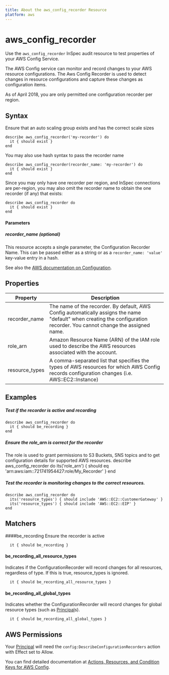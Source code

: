 ```yaml
---
title: About the aws_config_recorder Resource
platform: aws
---
```


# aws\_config\_recorder

Use the `aws_config_recorder` InSpec audit resource to test properties of your AWS Config Service.

The AWS Config service can monitor and record changes to your AWS resource configurations.  The Aws Config Recorder is used to detect changes in resource configurations and capture these changes as configuration items.

As of April 2018, you are only permitted one configuration recorder per region.

## Syntax

Ensure that an auto scaling group exists and has the correct scale sizes

    describe aws_config_recorder('my-recorder') do
      it { should exist }
    end

You may also use hash syntax to pass the recorder name

    describe aws_config_recorder(recorder_name: 'my-recorder') do
      it { should exist }
    end
    
Since you may only have one recorder per region, and InSpec connections are per-region, you may also omit the recorder name to obtain the one recorder (if any) that exists:
    
    describe aws_config_recorder do
      it { should exist }
    end
    
#### Parameters

##### recorder\_name _(optional)_

This resource accepts a single parameter, the Configuration Recorder Name. 
This can be passed either as a string or as a `recorder_name: 'value'` key-value entry in a hash.

See also the [AWS documentation on Configuration](https://docs.aws.amazon.com/config/latest/developerguide/aws-config-landing-page.html).


## Properties

|Property        | Description|
| ---            | --- |
|recorder\_name  | The name of the recorder. By default, AWS Config automatically assigns the name "default" when creating the configuration recorder. You cannot change the assigned name.  |
|role\_arn       | Amazon Resource Name (ARN) of the IAM role used to describe the AWS resources associated with the account.  |
|resource\_types | A comma-separated list that specifies the types of AWS resources for which AWS Config records configuration changes (i.e. AWS::EC2::Instance)  |

## Examples

##### Test if the recorder is active and recording
    describe aws_config_recorder do
      it { should be_recording }
    end

##### Ensure the role\_arn is correct for the recorder
The role is used to grant permissions to S3 Buckets, SNS topics and to get configuration details for supported AWS resources.
    describe aws_config_recorder do
      its('role_arn') { should eq 'arn:aws:iam::721741954427:role/My_Recorder' }
    end

##### Test the recorder is monitoring changes to the correct resources.
    describe aws_config_recorder do
      its('resource_types') { should include 'AWS::EC2::CustomerGateway' }
      its('resource_types') { should include 'AWS::EC2::EIP' }
    end

## Matchers

####be\_recording
Ensure the recorder is active

      it { should be_recording }

#### be\_recording\_all\_resource\_types
Indicates if the ConfigurationRecorder will record changes for all resources, regardless of type. If this is true, resource\_types is ignored.

      it { should be_recording_all_resource_types }

#### be\_recording\_all\_global\_types
Indicates whether the ConfigurationRecorder will record changes for global resource types (such as [Principal](https://docs.aws.amazon.com/IAM/latest/UserGuide/intro-structure.html#intro-structure-principal)s).

      it { should be_recording_all_global_types }

## AWS Permissions

Your [Principal](https://docs.aws.amazon.com/IAM/latest/UserGuide/intro-structure.html#intro-structure-principal) will need the `config:DescribeConfigurationRecorders` action with Effect set to Allow.

You can find detailed documentation at [Actions, Resources, and Condition Keys for AWS Config](https://docs.aws.amazon.com/IAM/latest/UserGuide/list_awsconfig.html).
